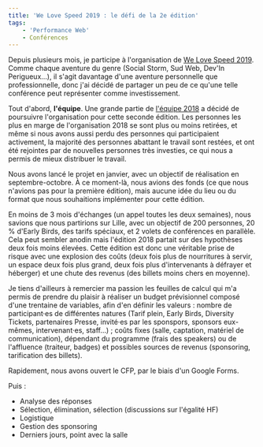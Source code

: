 ```yaml
---
title: 'We Love Speed 2019 : le défi de la 2e édition'
tags:
    - 'Performance Web'
    - Conférences
---
```


Depuis plusieurs mois, je participe à l'organisation de
[We Love Speed 2019](https://www.welovespeed.com/2019/). Comme chaque aventure
du genre (Social Storm, Sud Web, Dev'In Perigueux…), il s'agit davantage d'une
aventure personnelle que professionnelle, donc j'ai décidé de partager un peu de
ce qu'une telle conférence peut représenter comme investissement.

Tout d'abord, **l'équipe**. Une grande partie de
[l'équipe 2018](https://www.welovespeed.com/blog/2018-04-16-we-love-speed-c-est-parti/)
a décidé de poursuivre l'organisation pour cette seconde édition. Les personnes
les plus en marge de l'organisation 2018 se sont plus ou moins retirées, et même
si nous avons aussi perdu des personnes qui participaient activement, la
majorité des personnes abattant le travail sont restées, et ont été rejointes
par de nouvelles personnes très investies, ce qui nous a permis de mieux
distribuer le travail.

Nous avons lancé le projet en janvier, avec un objectif de réalisation en
septembre-octobre. À ce moment-là, nous avions des fonds (ce que nous n'avions
pas pour la première édition), mais aucune idée du lieu ou du format que nous
souhaitions implémenter pour cette édition.

En moins de 3 mois d'échanges (un appel toutes les deux semaines), nous savions
que nous partirions sur Lille, avec un objectif de 200 personnes, 20 % d'Early
Birds, des tarifs spéciaux, et 2 volets de conférences en parallèle. Cela peut
sembler anodin mais l'édition 2018 partait sur des hypothèses deux fois moins
élevées. Cette édition est donc une véritable prise de risque avec une explosion
des coûts (deux fois plus de nourritures à servir, un espace deux fois plus
grand, deux fois plus d'intervenants à défrayer et héberger) et une chute des
revenus (des billets moins chers en moyenne).

Je tiens d'ailleurs à remercier ma passion les feuilles de calcul qui m'a permis
de prendre du plaisir à réaliser un budget prévisionnel composé d'une trentaine
de variables, afin d'en définir les valeurs : nombre de participant·es de
différentes natures (Tarif plein, Early Birds, Diversity Tickets, partenaires
Presse, invité·es par les sponspors, sponsors eux-mêmes, intervenant·es,
staff…) ; coûts fixes (salle, captation, matériel de communication), dépendant
du programme (frais des speakers) ou de l'affluence (traiteur, badges) et
possibles sources de revenus (sponsoring, tarification des billets).

Rapidement, nous avons ouvert le CFP, par le biais d'un Google Forms.

Puis :

-   Analyse des réponses
-   Sélection, élimination, sélection (discussions sur l'égalité HF)
-   Logistique
-   Gestion des sponsoring
-   Derniers jours, point avec la salle
